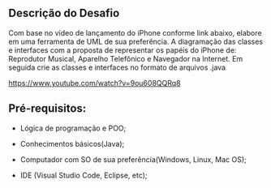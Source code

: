 ## Descrição do Desafio
Com base no vídeo de lançamento do iPhone conforme link abaixo, elabore em uma ferramenta de UML de sua preferência. A diagramação das classes e interfaces com a proposta de representar os papéis do iPhone de: Reprodutor Musical, Aparelho Telefônico e Navegador na Internet. Em seguida crie as classes e interfaces no formato de arquivos .java

https://www.youtube.com/watch?v=9ou608QQRq8

## Pré-requisitos:
- Lógica de programação e POO;

- Conhecimentos básicos(Java);

- Computador com SO de sua preferência(Windows, Linux, Mac OS);

- IDE (Visual Studio Code, Eclipse, etc);